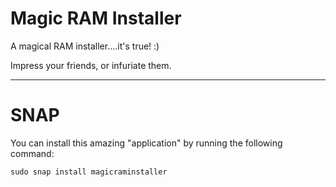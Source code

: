 # Magic RAM Installer

A magical RAM installer....it's true! :) 

Impress your friends, or infuriate them.

-----------------------------------------------------------

# SNAP
You can install this amazing "application" by running the following command:

`sudo snap install magicraminstaller`

